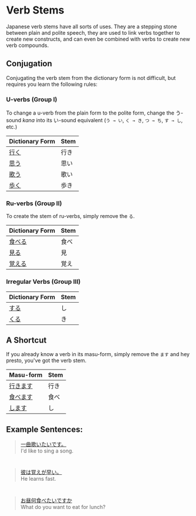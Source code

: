 # Verb Stems

Japanese verb stems have all sorts of uses. They are a stepping stone between plain and polite speech, they are used to link verbs together to create new constructs, and can even be combined with verbs to create new verb compounds.

## Conjugation
Conjugating the verb stem from the dictionary form is not difficult, but requires you learn the following rules:

### U-verbs (Group I)
To change a u-verb from the plain form to the polite form, change the う-sound *kana* into its い-sound equivalent (`う → い`, `く → き`, `つ → ち`, `す → し`, etc.)

|Dictionary Form|Stem|
|:--|:--|
|[行く](1578850)|行き|
|[思う]()|思い|
|[歌う]()|歌い|
|[歩く]()|歩き|

### Ru-verbs (Group II)
To create the stem of ru-verbs, simply remove the `る`.

|Dictionary Form | Stem |
|:--|:--|
|[食べる]()|食べ|
|[見る]()| 見|
|[覚える]()|覚え|

### Irregular Verbs (Group III)
|Dictionary Form|Stem|
|:--|:--|
|[する](1157170)|し|
|[くる]()|き|

## A Shortcut
If you already know a verb in its masu-form, simply remove the `ます` and hey presto, you've got the verb stem.

|Masu-form|Stem|
|:--|:--|
|[行きます]()|行き|
|[食べます]()|食べ |
|[します]()|し|

## Example Sentences:
> [一曲歌いたいです。]()  
> I'd like to sing a song.

#

> [彼は覚えが早い。]()   
> He learns fast.

#

> [お昼何食べたいですか]()  
>What do you want to eat for lunch?


